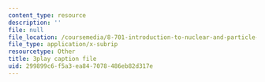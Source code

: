 ```yaml
---
content_type: resource
description: ''
file: null
file_location: /coursemedia/8-701-introduction-to-nuclear-and-particle-physics-fall-2020/299899c6f5a3ea847078486eb82d317e_-hgRkC_uUzU.srt
file_type: application/x-subrip
resourcetype: Other
title: 3play caption file
uid: 299899c6-f5a3-ea84-7078-486eb82d317e
---
```

